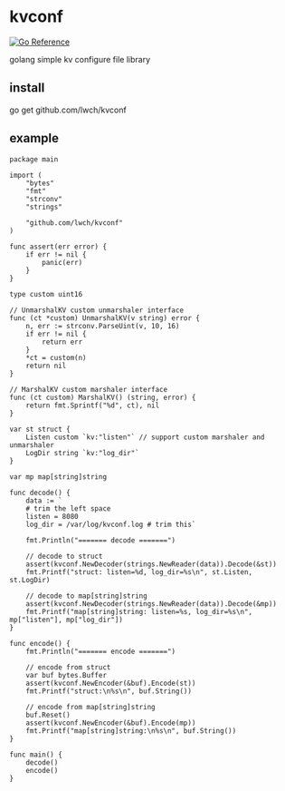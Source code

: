 # kvconf

[![Go Reference](https://pkg.go.dev/badge/github.com/lwch/kvconf.svg)](https://pkg.go.dev/github.com/lwch/kvconf)

golang simple kv configure file library

## install

go get github.com/lwch/kvconf

## example

    package main

    import (
        "bytes"
        "fmt"
        "strconv"
        "strings"

        "github.com/lwch/kvconf"
    )

    func assert(err error) {
        if err != nil {
            panic(err)
        }
    }

    type custom uint16

    // UnmarshalKV custom unmarshaler interface
    func (ct *custom) UnmarshalKV(v string) error {
        n, err := strconv.ParseUint(v, 10, 16)
        if err != nil {
            return err
        }
        *ct = custom(n)
        return nil
    }

    // MarshalKV custom marshaler interface
    func (ct custom) MarshalKV() (string, error) {
        return fmt.Sprintf("%d", ct), nil
    }

    var st struct {
        Listen custom `kv:"listen"` // support custom marshaler and unmarshaler
        LogDir string `kv:"log_dir"`
    }

    var mp map[string]string

    func decode() {
        data := `
        # trim the left space
        listen = 8080
        log_dir = /var/log/kvconf.log # trim this`

        fmt.Println("======= decode =======")

        // decode to struct
        assert(kvconf.NewDecoder(strings.NewReader(data)).Decode(&st))
        fmt.Printf("struct: listen=%d, log_dir=%s\n", st.Listen, st.LogDir)

        // decode to map[string]string
        assert(kvconf.NewDecoder(strings.NewReader(data)).Decode(&mp))
        fmt.Printf("map[string]string: listen=%s, log_dir=%s\n", mp["listen"], mp["log_dir"])
    }

    func encode() {
        fmt.Println("======= encode =======")

        // encode from struct
        var buf bytes.Buffer
        assert(kvconf.NewEncoder(&buf).Encode(st))
        fmt.Printf("struct:\n%s\n", buf.String())

        // encode from map[string]string
        buf.Reset()
        assert(kvconf.NewEncoder(&buf).Encode(mp))
        fmt.Printf("map[string]string:\n%s\n", buf.String())
    }

    func main() {
        decode()
        encode()
    }